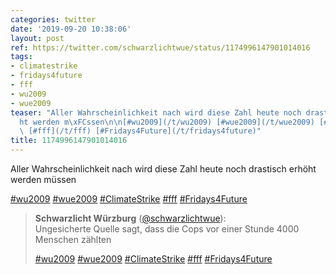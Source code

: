```yaml
---
categories: twitter
date: '2019-09-20 10:38:06'
layout: post
ref: https://twitter.com/schwarzlichtwue/status/1174996147901014016
tags:
- climatestrike
- fridays4future
- fff
- wu2009
- wue2009
teaser: "Aller Wahrscheinlichkeit nach wird diese Zahl heute noch drastisch erh\xF6\
  ht werden m\xFCssen\n\n[#wu2009](/t/wu2009) [#wue2009](/t/wue2009) [#ClimateStrike](/t/climatestrike)\
  \ [#fff](/t/fff) [#Fridays4Future](/t/fridays4future)"
title: 1174996147901014016
---
```

Aller Wahrscheinlichkeit nach wird diese Zahl heute noch drastisch erhöht werden müssen

[#wu2009](/t/wu2009) [#wue2009](/t/wue2009) [#ClimateStrike](/t/climatestrike) [#fff](/t/fff) [#Fridays4Future](/t/fridays4future)
> <b>Schwarzlicht Würzburg</b> ([@schwarzlichtwue](https://twitter.com/schwarzlichtwue)):  
>Ungesicherte Quelle sagt, dass die Cops vor einer Stunde 4000 Menschen zählten  
>  
>[#wu2009](/t/wu2009) [#wue2009](/t/wue2009) [#ClimateStrike](/t/climatestrike) [#fff](/t/fff) [#Fridays4Future](/t/fridays4future)  

